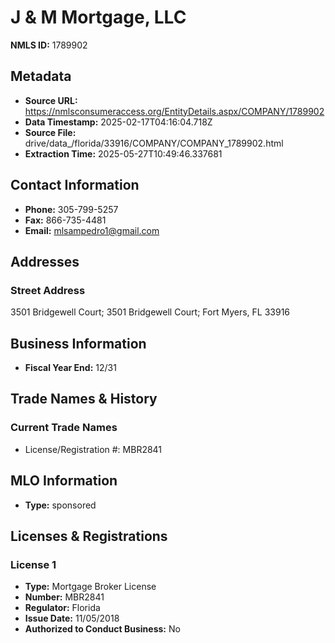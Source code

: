 # J & M Mortgage, LLC

**NMLS ID:** 1789902

## Metadata
- **Source URL:** https://nmlsconsumeraccess.org/EntityDetails.aspx/COMPANY/1789902
- **Data Timestamp:** 2025-02-17T04:16:04.718Z
- **Source File:** drive/data_/florida/33916/COMPANY/COMPANY_1789902.html
- **Extraction Time:** 2025-05-27T10:49:46.337681

## Contact Information
- **Phone:** 305-799-5257
- **Fax:** 866-735-4481
- **Email:** mlsampedro1@gmail.com

## Addresses
### Street Address
3501 Bridgewell Court; 3501 Bridgewell Court; Fort Myers, FL 33916

## Business Information
- **Fiscal Year End:** 12/31

## Trade Names & History
### Current Trade Names
- License/Registration #: MBR2841

## MLO Information
- **Type:** sponsored

## Licenses & Registrations

### License 1
- **Type:** Mortgage Broker License
- **Number:** MBR2841
- **Regulator:** Florida
- **Issue Date:** 11/05/2018
- **Authorized to Conduct Business:** No

